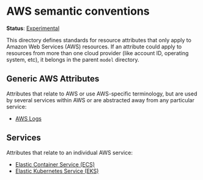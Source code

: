 <!--- Hugo front matter used to generate the website version of this page:
linkTitle: AWS
path_base_for_github_subdir:
  from: tmp/semconv/docs/resource/cloud-provider/aws/_index.md
  to: resource/cloud-provider/aws/README.md
--->

# AWS semantic conventions

**Status**: [Experimental][DocumentStatus]

This directory defines standards for resource attributes that only apply to Amazon
Web Services (AWS) resources. If an attribute could apply to resources from more than one cloud
provider (like account ID, operating system, etc), it belongs in the parent
`model` directory.

## Generic AWS Attributes

Attributes that relate to AWS or use AWS-specific terminology, but are used by several
services within AWS or are abstracted away from any particular service:

- [AWS Logs](./logs.md)

## Services

Attributes that relate to an individual AWS service:

- [Elastic Container Service (ECS)](./ecs.md)
- [Elastic Kubernetes Service (EKS)](./eks.md)

[DocumentStatus]: https://opentelemetry.io/docs/specs/otel/document-status
